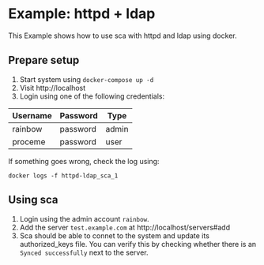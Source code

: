 # Example: httpd + ldap

This Example shows how to use sca with httpd and ldap using docker.

## Prepare setup

1. Start system using `docker-compose up -d`
1. Visit http://localhost
1. Login using one of the following credentials:

|Username|Password|Type|
|---|---|---|
|rainbow|password|admin|
|proceme|password|user|

If something goes wrong, check the log using:
```
docker logs -f httpd-ldap_sca_1
```

## Using sca

1. Login using the admin account `rainbow`.
1. Add the server `test.example.com` at http://localhost/servers#add
1. Sca should be able to connet to the system and update its authorized_keys file. You can verify this by checking whether there is an `Synced successfully` next to the server. 
